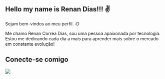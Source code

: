 
## Hello my name is Renan Dias!!! ✌

Sejam bem-vindos ao meu perfil. :D 

Me chamo Renan Correa Dias, sou uma pessoa apaixonada por tecnologia. Estou me dedicando cada dia a mais para aprender mais sobre o mercado em constante evolução!



<div>
    <h2>Conecte-se comigo</h2>
   <a href="https://www.linkedin.com/in/renancorreadias/" target="_blank"><img src="https://img.shields.io/badge/-LinkedIn-%230077B5?style=for-the-badge&logo=linkedin&logoColor=white" target="_blank"></a> 
   </div>